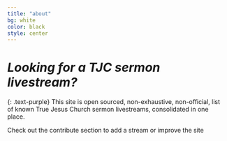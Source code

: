 ```yaml
---
title: "about"
bg: white
color: black
style: center
---
```


# *Looking for a TJC sermon livestream?*
{: .text-purple}
This site is open sourced, non-exhaustive, non-official, list of known True Jesus Church sermon livestreams, consolidated in one place.

Check out the contribute section to add a stream or improve the site
